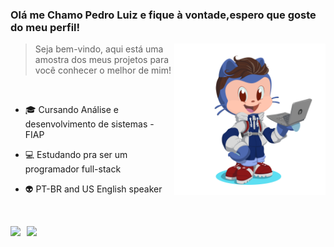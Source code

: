 ### Olá me Chamo Pedro Luiz  e fique à vontade,espero que goste do meu perfil!

<div>
    <img align="right" width="48%" alt="Octocat" src="https://github.com/PedroLuizPrado/PedroLuizPrado/blob/main/Pedro-octo.png.png" />
    <blockquote>
    Seja bem-vindo, aqui está uma amostra dos meus projetos para você conhecer o melhor de mim! 
    </blockquote>
</div>

<br>

- 🎓 Cursando Análise e desenvolvimento de sistemas - FIAP
- 💻 Estudando pra ser um programador full-stack
- 👽 PT-BR and US English speaker


  <br>

<div style="display: flex; gap: 10px;">
  <a href="www.linkedin.com/in/pedro-luiz-prado-39a566205">
    <img src="https://img.shields.io/badge/-LinkedIn-%230077B5?style=for-the-badge&logo=linkedin&logoColor=white" target="_blank">
  </a>
  
  <a href="mailto:pedrolpsp2@gmail.com">
    <img src="https://img.shields.io/badge/-Gmail-%23333?style=for-the-badge&logo=gmail&logoColor=white">
  </a>
  
</div>
